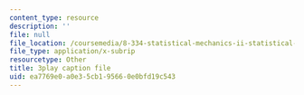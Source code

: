 ```yaml
---
content_type: resource
description: ''
file: null
file_location: /coursemedia/8-334-statistical-mechanics-ii-statistical-physics-of-fields-spring-2014/ea7769e0a0e35cb195660e0bfd19c543_XDpCdELStJs.vtt
file_type: application/x-subrip
resourcetype: Other
title: 3play caption file
uid: ea7769e0-a0e3-5cb1-9566-0e0bfd19c543
---
```

